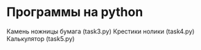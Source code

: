 # Программы на python
Камень ножницы бумага (task3.py)
Крестики нолики (task4.py)
Калькулятор (task5.py)
